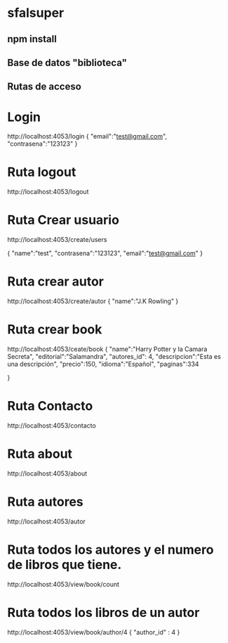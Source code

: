 # sfalsuper

## npm install
## Base de datos "biblioteca"
## Rutas de acceso

# Login
http://localhost:4053/login
{
  "email":"test@gmail.com",
  "contrasena":"123123"
}
# Ruta logout
http://localhost:4053/logout


# Ruta Crear usuario
http://localhost:4053/create/users

{
  "name":"test",
  "contrasena":"123123",
  "email":"test@gmail.com"
}

# Ruta crear autor
http://localhost:4053/create/autor
{
  "name":"J.K Rowling"
}

# Ruta crear book
http://localhost:4053/ceate/book
{
  "name":"Harry Potter y la Camara Secreta",
  "editorial":"Salamandra",
  "autores_id": 4,
  "descripcion":"Esta es una descripción",
  "precio":150,
  "idioma":"Español",
  "paginas":334
  
}
# Ruta Contacto
http://localhost:4053/contacto
# Ruta about
http://localhost:4053/about
# Ruta autores
http://localhost:4053/autor

# Ruta todos los autores y el numero de libros que tiene.
http://localhost:4053/view/book/count

# Ruta todos los libros de un autor

http://localhost:4053/view/book/author/4
{
  "author_id" : 4
}



